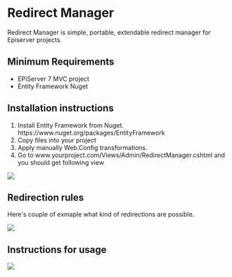 <h1>Redirect Manager</h1>

<p>Redirect Manager is simple, portable, extendable redirect manager for Episerver projects.</p>

<h2>Minimum Requirements</h2>
<ul>
	<li>EPiServer 7 MVC project</li>
	<li>Entity Framework Nuget</li>
</ul>

<h2>Installation instructions</h2>
<ol>
	<li>Install Entity Framework from Nuget.<br/>
   https://www.nuget.org/packages/EntityFramework</li>
	<li>Copy files into your project</li>
	<li>Apply manually Web.Config transformations.</li>
	<li>Go to www.yourproject.com/Views/Admin/RedirectManager.cshtml and you should get following view</li>
</ol>

<img src="https://raw.githubusercontent.com/huilaaja/RedirectManager/master/Docs/redirect-manager-1.png" />


<h2>Redirection rules</h2>
<p>Here's couple of exmaple what kind of redirections are possible.</p>
<img src="https://raw.githubusercontent.com/huilaaja/RedirectManager/master/Docs/redirect-manager-2.png" />


<h2>Instructions for usage</h2>
<img src="https://raw.githubusercontent.com/huilaaja/RedirectManager/master/Docs/redirect-manager-3.png" />